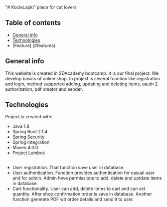 "# KocieLapki" place for cat lovers
## Table of contents
* [General info](#general-info)
* [Technologies](#technologies)
* [Feature] (#features)

## General info
This website is created in SDAcademy bootcamp. It is our final project. We develop basics of online shop. In projekt is several function like registration and login, method supported adding, updating and deleting items, oauth 2 authorization, pdf creator and sender. 
	
## Technologies
Project is created with:
* Java 1.8
* Spring Boot 2.1.4
* Spring Security
* Spring Integration
* Maven 4.0.0
* Project Lombok

##
* User registration. That function save user in database. 
* User authentication. Function provides authentication for casual user and for admin. Admin heve permissions to add, delete and uptdate items in database. 
* Cart functionality. User can add, delete items to cart and can set quantity. After shop confirmation order is save in database. Another function generate PDF wit order details and send it to user. 
